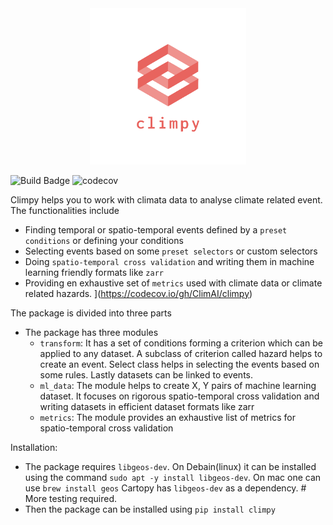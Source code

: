 
<center> <img src="climpy.png" alt="logo" style="width:250px;"/></center> 

![Build Badge](https://github.com/climai/climpy/actions/workflows/python-app.yml/badge.svg)
![codecov](https://codecov.io/gh/ClimAI/climpy/branch/main/graph/badge.svg?token=VFWB1PVALY)

Climpy helps you to work with climata data to analyse climate related event. The functionalities include
- Finding temporal or spatio-temporal events defined by a `preset conditions` or defining your conditions
- Selecting events based on some `preset selectors` or custom selectors
- Doing `spatio-temporal cross validation` and writing them in machine learning friendly formats like `zarr`
- Providing en exhaustive set of `metrics` used with climate data or climate related hazards. 
](https://codecov.io/gh/ClimAI/climpy)

The package is divided into three parts
- The package has three modules
    - `transform`: It has a set of conditions forming a criterion which can be applied to any dataset. A subclass of criterion called hazard helps to create an event. Select class helps in selecting the events based on some rules. Lastly datasets can be linked to events. 
    - `ml_data`: The module helps to create X, Y pairs of machine learning dataset. It focuses on rigorous spatio-temporal cross validation and writing datasets in efficient dataset formats like zarr
    - `metrics`: The module provides an exhaustive list of metrics for spatio-temporal cross validation

Installation:
- The package requires `libgeos-dev`. On Debain(linux) it can be installed using the command `sudo apt -y install libgeos-dev`. On mac one can use `brew install geos` Cartopy has `libgeos-dev`  as a dependency. # More testing required.
- Then the package can be installed using `pip install climpy`